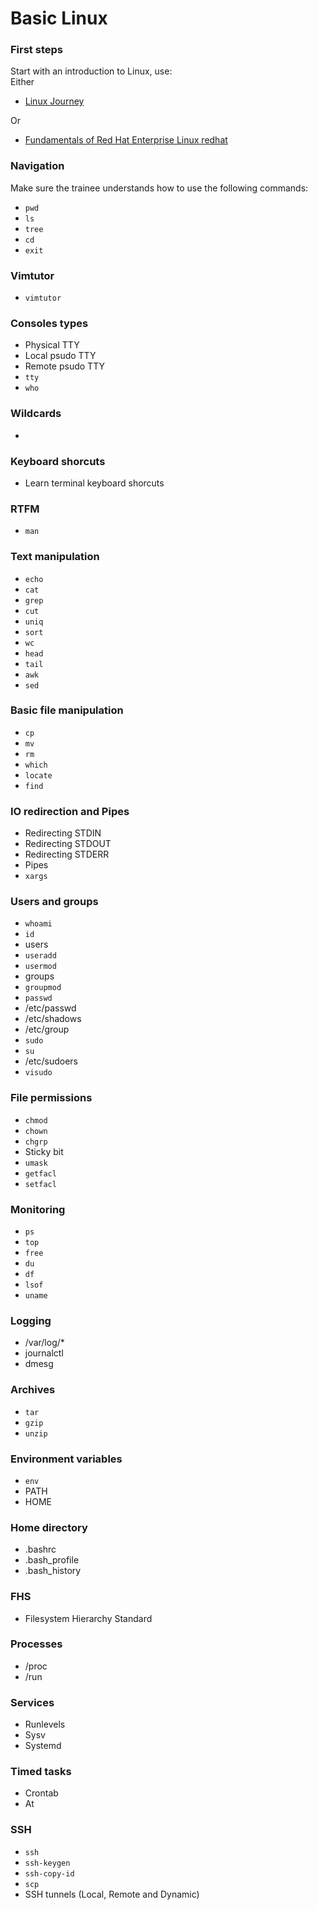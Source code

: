 # Basic Linux


### First steps

Start with an introduction to Linux, use:  
Either
- [Linux Journey](https://linuxjourney.com/)  

Or
- [Fundamentals of Red Hat Enterprise Linux redhat](https://www.edx.org/course/fundamentals-red-hat-enterprise-linux-red-hat-rh066x)

### Navigation
Make sure the trainee understands how to use the following commands:
- `pwd`
- `ls`
- `tree`
- `cd`
- `exit`

### Vimtutor
- `vimtutor`

### Consoles types
- Physical TTY
- Local psudo TTY
- Remote psudo TTY
- `tty`
- `who`

### Wildcards
- 

### Keyboard shorcuts
- Learn terminal keyboard shorcuts

### RTFM
- `man`

### Text manipulation
- `echo`
- `cat`
- `grep`
- `cut`
- `uniq`
- `sort`
- `wc`
- `head`
- `tail`
- `awk`
- `sed`

### Basic file manipulation
- `cp`
- `mv`
- `rm`
- `which`
- `locate`
- `find`

### IO redirection and Pipes
- Redirecting STDIN
- Redirecting STDOUT
- Redirecting STDERR
- Pipes
- `xargs`

### Users and groups
- `whoami`
- `id`
- users
- `useradd`
- `usermod`
- groups
- `groupmod`
- `passwd`
- /etc/passwd
- /etc/shadows
- /etc/group
- `sudo`
- `su`
- /etc/sudoers
- `visudo`

### File permissions
- `chmod`
- `chown`
- `chgrp`
- Sticky bit
- `umask`
- `getfacl`
- `setfacl`

### Monitoring
- `ps`
- `top`
- `free`
- `du`
- `df`
- `lsof`
- `uname`

### Logging
- /var/log/*
- journalctl
- dmesg

### Archives
- `tar`
- `gzip`
- `unzip`

### Environment variables
- `env`
- PATH
- HOME

### Home directory
- .bashrc
- .bash_profile
- .bash_history

### FHS
- Filesystem Hierarchy Standard

### Processes
- /proc
- /run

### Services
- Runlevels
- Sysv
- Systemd

### Timed tasks
- Crontab
- At

### SSH
- `ssh`
- `ssh-keygen`
- `ssh-copy-id`
- `scp`
- SSH tunnels (Local, Remote and Dynamic)